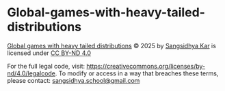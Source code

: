 # Global-games-with-heavy-tailed-distributions
<a href="https://github.com/Sangsidhya/Global-games-with-heavy-tailed-distributions">Global games with heavy tailed distributions</a> © 2025 by <a href="https://orcid.org/0009-0008-5874-0403">Sangsidhya Kar</a> is licensed under <a href="https://creativecommons.org/licenses/by-nd/4.0/">CC BY-ND 4.0</a><img src="https://mirrors.creativecommons.org/presskit/icons/cc.svg" alt="" style="max-width: 1em;max-height:1em;margin-left: .2em;"><img src="https://mirrors.creativecommons.org/presskit/icons/by.svg" alt="" style="max-width: 1em;max-height:1em;margin-left: .2em;"><img src="https://mirrors.creativecommons.org/presskit/icons/nd.svg" alt="" style="max-width: 1em;max-height:1em;margin-left: .2em;">

For the full legal code, visit: https://creativecommons.org/licenses/by-nd/4.0/legalcode. 
To modify or access in a way that breaches these terms, please contact: sangsidhya.school@gmail.com
